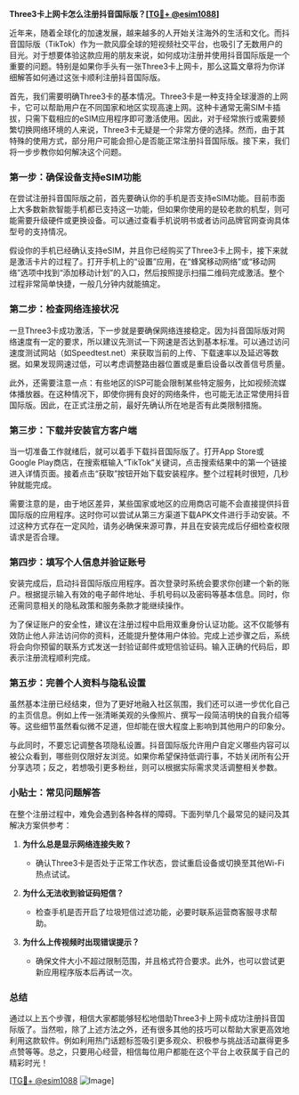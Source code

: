 **Three3卡上网卡怎么注册抖音国际版？[[TG💪+ @esim1088](https://t.me/s/esim1088)]**

近年来，随着全球化的加速发展，越来越多的人开始关注海外的生活和文化。而抖音国际版（TikTok）作为一款风靡全球的短视频社交平台，也吸引了无数用户的目光。对于想要体验这款应用的朋友来说，如何成功注册并使用抖音国际版是一个重要的问题。特别是如果你手头有一张Three3卡上网卡，那么这篇文章将为你详细解答如何通过这张卡顺利注册抖音国际版。

首先，我们需要明确Three3卡的基本情况。Three3卡是一种支持全球漫游的上网卡，它可以帮助用户在不同国家和地区实现高速上网。这种卡通常无需SIM卡插拔，只需下载相应的eSIM应用程序即可激活使用。因此，对于经常旅行或需要频繁切换网络环境的人来说，Three3卡无疑是一个非常方便的选择。然而，由于其特殊的使用方式，部分用户可能会担心是否能正常注册抖音国际版。接下来，我们将一步步教你如何解决这个问题。

### 第一步：确保设备支持eSIM功能

在尝试注册抖音国际版之前，首先要确认你的手机是否支持eSIM功能。目前市面上大多数新款智能手机都已支持这一功能，但如果你使用的是较老款的机型，则可能需要升级硬件或更换设备。可以通过查看手机说明书或者访问品牌官网查询具体型号的支持情况。

假设你的手机已经确认支持eSIM，并且你已经购买了Three3卡上网卡，接下来就是激活卡片的过程了。打开手机上的“设置”应用，在“蜂窝移动网络”或“移动网络”选项中找到“添加移动计划”的入口，然后按照提示扫描二维码完成激活。整个过程非常简单快捷，一般几分钟内就能搞定。

### 第二步：检查网络连接状况

一旦Three3卡成功激活，下一步就是要确保网络连接稳定。因为抖音国际版对网络速度有一定的要求，所以建议先测试一下网速是否达到基本标准。可以通过访问速度测试网站（如Speedtest.net）来获取当前的上传、下载速率以及延迟等数据。如果发现网速过低，可以考虑调整路由器位置或是重启设备以改善信号质量。

此外，还需要注意一点：有些地区的ISP可能会限制某些特定服务，比如视频流媒体播放器。在这种情况下，即使你拥有良好的网络条件，也可能无法正常使用抖音国际版。因此，在正式注册之前，最好先确认所在地是否有此类限制措施。

### 第三步：下载并安装官方客户端

当一切准备工作就绪后，就可以着手下载抖音国际版了。打开App Store或Google Play商店，在搜索框输入“TikTok”关键词，点击搜索结果中的第一个链接进入详情页面。接着点击“获取”按钮开始下载安装程序。整个过程耗时很短，几秒钟就能完成。

需要注意的是，由于地区差异，某些国家或地区的应用商店可能不会直接提供抖音国际版的应用程序。这时你可以尝试从第三方渠道下载APK文件进行手动安装。不过这种方式存在一定风险，请务必确保来源可靠，并且在安装完成后仔细检查权限请求是否合理。

### 第四步：填写个人信息并验证账号

安装完成后，启动抖音国际版应用程序。首次登录时系统会要求你创建一个新的账户。根据提示输入有效的电子邮件地址、手机号码以及密码等基本信息。同时，你还需同意相关的隐私政策和服务条款才能继续操作。

为了保证账户的安全性，建议在注册过程中启用双重身份认证功能。这不仅能够有效防止他人非法访问你的资料，还能提升整体用户体验。完成上述步骤之后，系统将会向你预留的联系方式发送一封验证邮件或短信验证码。输入正确的代码后，即表示注册流程顺利完成。

### 第五步：完善个人资料与隐私设置

虽然基本注册已经结束，但为了更好地融入社区氛围，我们还可以进一步优化自己的主页信息。例如上传一张清晰美观的头像照片、撰写一段简洁明快的自我介绍等等。这些细节虽然看似微不足道，但却能在很大程度上影响到其他用户的印象分。

与此同时，不要忘记调整各项隐私设置。抖音国际版允许用户自定义哪些内容可以被公众看到，哪些则仅限好友浏览。如果你希望保持低调行事，不妨关闭所有公开分享选项；反之，若想吸引更多粉丝，则可以根据实际需求灵活调整相关参数。

### 小贴士：常见问题解答

在整个注册过程中，难免会遇到各种各样的障碍。下面列举几个最常见的疑问及其解决方案供参考：

1. **为什么总是显示网络连接失败？**
   - 确认Three3卡是否处于正常工作状态，尝试重启设备或切换至其他Wi-Fi热点试试。
   
2. **为什么无法收到验证码短信？**
   - 检查手机是否开启了垃圾短信过滤功能，必要时联系运营商客服寻求帮助。

3. **为什么上传视频时出现错误提示？**
   - 确保文件大小不超过限制范围，并且格式符合要求。此外，也可以尝试更新应用程序版本后再试一次。

### 总结

通过以上五个步骤，相信大家都能够轻松地借助Three3卡上网卡成功注册抖音国际版了。当然啦，除了上述方法之外，还有很多其他的技巧可以帮助大家更高效地利用这款软件。例如利用热门话题标签吸引更多观众、积极参与挑战活动赢得更多点赞等等。总之，只要用心经营，相信每位用户都能在这个平台上收获属于自己的精彩时光！

[[TG💪+ @esim1088](https://t.me/s/esim1088) ![Image](https://i.postimg.cc/4NQfJmqS/Snipaste-2025-05-13-00-14-12.png)]